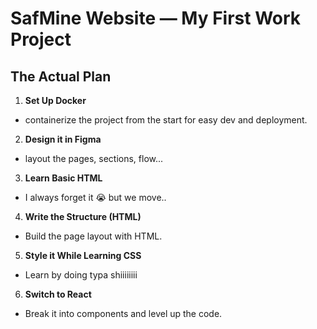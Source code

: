 #  SafMine Website — My First Work Project

##  The Actual Plan

1.  **Set Up Docker**  
   - containerize the project from the start for easy dev and deployment.

2.  **Design it in Figma**  
   - layout the pages, sections,  flow...

3.  **Learn Basic HTML**  
   - I always forget it 😭 but we move..

4.  **Write the Structure (HTML)**  
   - Build the page layout with  HTML.

5.  **Style it While Learning CSS**  
   - Learn by doing typa shiiiiiiii 

6.  **Switch to React**  
   - Break it into components and level up the code.

